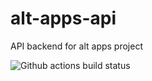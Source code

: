# alt-apps-api

API backend for alt apps project

![Github actions build status](https://github.com/sic-quod-tsavorite/alt-apps-api/actions/workflows/main.yaml/badge.svg)
